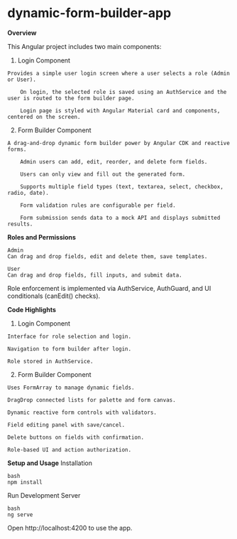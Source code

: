 # dynamic-form-builder-app

**Overview**

This Angular project includes two main components:

  1. Login Component
  
    Provides a simple user login screen where a user selects a role (Admin or User).

        On login, the selected role is saved using an AuthService and the user is routed to the form builder page.

        Login page is styled with Angular Material card and components, centered on the screen.

  2. Form Builder Component
    
    A drag-and-drop dynamic form builder power by Angular CDK and reactive forms.

        Admin users can add, edit, reorder, and delete form fields.

        Users can only view and fill out the generated form.

        Supports multiple field types (text, textarea, select, checkbox, radio, date).

        Form validation rules are configurable per field.

        Form submission sends data to a mock API and displays submitted results.

**Roles and Permissions**

    Admin
    Can drag and drop fields, edit and delete them, save templates.

    User
    Can drag and drop fields, fill inputs, and submit data.

Role enforcement is implemented via AuthService, AuthGuard, and UI conditionals (canEdit() checks).

**Code Highlights**

  1. Login Component

    Interface for role selection and login.

    Navigation to form builder after login.

    Role stored in AuthService.

  2. Form Builder Component

    Uses FormArray to manage dynamic fields.

    DragDrop connected lists for palette and form canvas.

    Dynamic reactive form controls with validators.

    Field editing panel with save/cancel.

    Delete buttons on fields with confirmation.

    Role-based UI and action authorization.

**Setup and Usage**
  Installation

    bash
    npm install

  Run Development Server

    bash
    ng serve

Open http://localhost:4200 to use the app.


